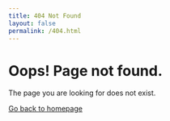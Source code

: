 ```yaml
---
title: 404 Not Found
layout: false
permalink: /404.html
---
```


# Oops! Page not found.

The page you are looking for does not exist.

[Go back to homepage](/)
